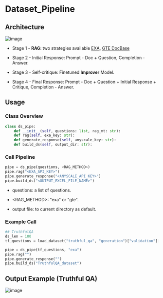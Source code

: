 # Dataset_Pipeline

## Architecture
![image](https://github.com/UIUC-Chatbot/AICE-rlaif/assets/143149589/02e60dc0-26ef-43c3-bdfb-9a65b5ddee24)

 *  Stage 1 - **RAG**: two strategies available [EXA](https://exa.ai/), [GTE DocBase](https://huggingface.co/datasets/LongQ/wiki-gte-rag)

 *  Stage 2 - Initial Response: Prompt - Doc + Question, Completion - Answer.

 *  Stage 3 - Self-critique: Finetuned **Improver** Model.

 *  Stage 4 - Final Response: Prompt - Doc + Question + Initial Response + Critique, Completion - Answer.

## Usage

### Class Overview
```python
class ds_pipe:
    def __init__(self, questions: list, rag_mt: str):
    def rag(self, exa_key: str):
    def generate_response(self, anyscale_key: str):
    def build_ds(self, output_dir: str):
```

### Call Pipeline
```python
pipe = ds_pipe(questions, <RAG_METHOD>)
pipe.rag("<EXA_API_KEY>")
pipe.generate_response("<ANYSCALE_API_KEY>")
pipe.build_ds("<OUTPUT_EXCEL_FILE_NAME>")
```

 *  questions: a list of questions.

 *  <RAG_METHOD>: "exa" or "gte".

 *  output file: to current directory as default.

### Example Call
```python
## TruthfulQA
ds_len = 100
tf_questions = load_dataset("truthful_qa", "generation")["validation"][0:ds_len]["question"]

pipe = ds_pipe(tf_questions, "exa")
pipe.rag("")
pipe.generate_response("")
pipe.build_ds("TruthfulQA_dataset")
```

## Output Example (Truthful QA)
![image](https://github.com/UIUC-Chatbot/AICE-rlaif/assets/143149589/c202db62-52c0-490c-8706-9177a5d85166)


